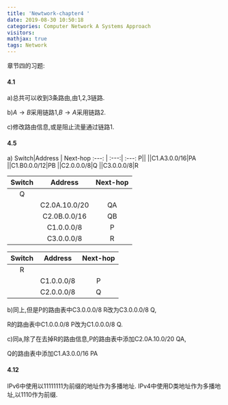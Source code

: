 ```yaml
---
title: 'Newtwork-chapter4 '
date: 2019-08-30 10:50:18
categories: Computer Network A Systems Approach
visitors: 
mathjax: true
tags: Network
---
```

章节四的习题:

#### 4.1

a)总共可以收到3条路由,由1,2,3链路.

b)$A\rightarrow B$采用链路1,$B\rightarrow A$采用链路2.

c)修改路由信息,或是阻止流量通过链路1.

<!--more-->

#### 4.5
a)
Switch|Address | Next-hop 
:---: | :---:| :---:
P||
||C1.A3.0.0/16|PA
||C1.B0.0.0/12|PB
||C2.0.0.0/8|Q
||C3.0.0.0/8|R

Switch|Address | Next-hop 
:---: | :---:| :---:
Q||
||C2.0A.10.0/20|QA
||C2.0B.0.0/16|QB
||C1.0.0.0/8|P
||C3.0.0.0/8|R

Switch|Address | Next-hop 
:---: | :---:| :---:
R||
||C1.0.0.0/8|P
||C2.0.0.0/8|Q

b)同上,但是P的路由表中C3.0.0.0/8 R改为C3.0.0.0/8 Q,

R的路由表中C1.0.0.0/8 P改为C1.0.0.0/8 Q.

c)同a,除了在去掉R的路由信息,P的路由表中添加C2.0A.10.0/20 QA,

Q的路由表中添加C1.A3.0.0/16 PA

#### 4.12
IPv6中使用以11111111为前缀的地址作为多播地址. IPv4中使用D类地址作为多播地址,以1110作为前缀.